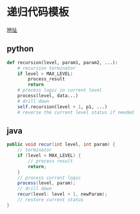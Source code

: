 # 递归代码模板

[地址](https://shimo.im/docs/DjqqGCT3xqDYwPyY/read)

## python
```python
def recursion(level, param1, param2, ...):
    # recursion terminator
    if level > MAX_LEVEL:
        process_result
        return
    # process logic in current level
    process(level, data...)
    # drill down
    self.recursion(level + 1, p1, ...)
    # reverse the current level status if needed
```
## java
```java
public void recur(int level, int param) {
    // terminator
    if (level > MAX_LEVEL) {
        // process result
        return;
    }
    // process current logic
    process(level, param);
    // drill down
    recur(level: level + 1, newParam);
    // restore current status
}
```
